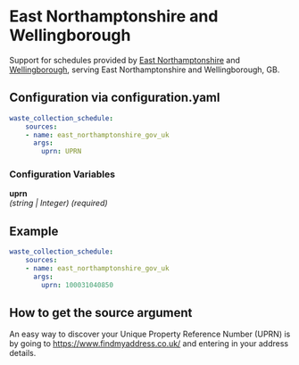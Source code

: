 # East Northamptonshire and Wellingborough

Support for schedules provided by [East Northamptonshire](east-northamptonshire.gov.uk) and [Wellingborough](wellingborough.gov.uk), serving East Northamptonshire and Wellingborough, GB.

## Configuration via configuration.yaml

```yaml
waste_collection_schedule:
    sources:
    - name: east_northamptonshire_gov_uk
      args:
        uprn: UPRN       
```

### Configuration Variables

**uprn**  
*(string | Integer) (required)*

## Example

```yaml
waste_collection_schedule:
    sources:
    - name: east_northamptonshire_gov_uk
      args:
        uprn: 100031040850        
```

## How to get the source argument

An easy way to discover your Unique Property Reference Number (UPRN) is by going to <https://www.findmyaddress.co.uk/> and entering in your address details.
